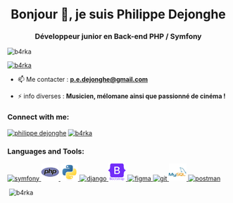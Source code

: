 <h1 align="center">Bonjour 👋, je suis Philippe Dejonghe</h1>
<h3 align="center">Développeur junior en Back-end PHP / Symfony</h3>

<p align="left"> <img src="https://komarev.com/ghpvc/?username=b4rka&label=Profile%20views&color=0e75b6&style=flat" alt="b4rka" /> </p>

<p align="left"> <a href="https://github.com/ryo-ma/github-profile-trophy"><img src="https://github-profile-trophy.vercel.app/?username=b4rka" alt="b4rka" /></a> </p>

- 📫 Me contacter : **p.e.dejonghe@gmail.com**

- ⚡ info diverses : **Musicien, mélomane ainsi que passionné de cinéma !**

<h3 align="left">Connect with me:</h3>
<p align="left">
<a href="https://linkedin.com/in/philippe-dejonghe" target="blank"><img align="center" src="https://raw.githubusercontent.com/rahuldkjain/github-profile-readme-generator/master/src/images/icons/Social/linked-in-alt.svg" alt="philippe dejonghe" height="30" width="40" /></a>
<a href="https://codesandbox.io/u/b4rka" target="blank"><img align="center" src="https://raw.githubusercontent.com/rahuldkjain/github-profile-readme-generator/master/src/images/icons/Social/codesandbox.svg" alt="b4rka" height="30" width="40" /></a>
</p>

<h3 align="left">Languages and Tools:</h3>
<p align="left"> <a href="https://symfony.com" target="_blank" rel="noreferrer"> <img src="https://symfony.com/logos/symfony_black_03.svg" alt="symfony" width="40" height="40"/> </a>  <a href="https://www.php.net" target="_blank" rel="noreferrer"> <img src="https://raw.githubusercontent.com/devicons/devicon/master/icons/php/php-original.svg" alt="php" width="40" height="40"/> </a> <a href="https://www.python.org" target="_blank" rel="noreferrer"> <img src="https://raw.githubusercontent.com/devicons/devicon/master/icons/python/python-original.svg" alt="python" width="40" height="40"/> </a> <a href="https://www.djangoproject.com/" target="_blank" rel="noreferrer"> <img src="https://cdn.worldvectorlogo.com/logos/django.svg" alt="django" width="40" height="40"/> </a> <a href="https://getbootstrap.com" target="_blank" rel="noreferrer"> <img src="https://raw.githubusercontent.com/devicons/devicon/master/icons/bootstrap/bootstrap-plain-wordmark.svg" alt="bootstrap" width="40" height="40"/> </a> <a href="https://www.figma.com/" target="_blank" rel="noreferrer"> <img src="https://www.vectorlogo.zone/logos/figma/figma-icon.svg" alt="figma" width="40" height="40"/> </a> <a href="https://git-scm.com/" target="_blank" rel="noreferrer"> <img src="https://www.vectorlogo.zone/logos/git-scm/git-scm-icon.svg" alt="git" width="40" height="40"/> </a> <a href="https://www.mysql.com/" target="_blank" rel="noreferrer"> <img src="https://raw.githubusercontent.com/devicons/devicon/master/icons/mysql/mysql-original-wordmark.svg" alt="mysql" width="40" height="40"/> </a> <a href="https://postman.com" target="_blank" rel="noreferrer"> <img src="https://www.vectorlogo.zone/logos/getpostman/getpostman-icon.svg" alt="postman" width="40" height="40"/> </a>   </p>

<p>&nbsp;<img align="center" src="https://github-readme-stats.vercel.app/api?username=b4rka&show_icons=true&locale=en" alt="b4rka" /></p>
